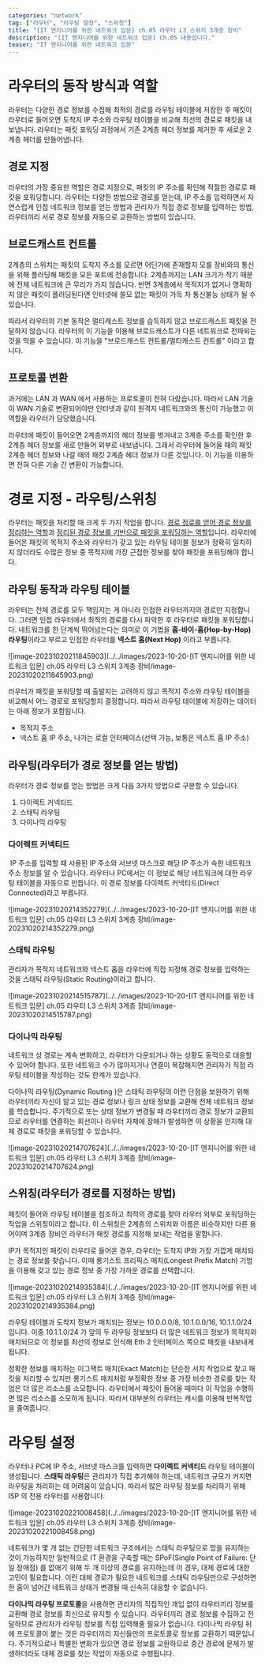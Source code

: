 ```yaml
---
categories: "network"
tag: ["라우터", "라우팅 설정", "스위칭"]
title: "[IT 엔지니어를 위한 네트워크 입문] ch.05 라우터 L3 스위치 3계층 장비"
description: "[IT 엔지니어를 위한 네트워크 입문] Ch.05 내용입니다."
teaser: "IT 엔지니어를 위한 네트워크 입문"
---
```


# 라우터의 동작 방식과 역할

라우터는 다양한 경로 정보를 수집해 최적의 경로를 라우팅 테이블에 저장한 후 패킷이 라우터로 들어오면 도착지 IP 주소와 라우팅 테이블을 비교해 최선의 경로로 패킷을 내보냅니다. 라우터는 패킷 포워딩 과정에서 기존 2계층 헤더 정보를 제거한 후 새로운 2계층 헤더를 만들어냅니다.

## 경로 지정

라우터의 가장 중요한 역할은 경로 지정으로, 패킷의 IP 주소를 확인해 적절한 경로로 패킷을 포워딩합니다. 라우터는 다양한 방법으로 경로를 얻는데, IP 주소를 입력하면서 자연스럽게 인접 네트워크 정보를 얻는 방법과 관리자가 직접 경로 정보를 입력하는 방법, 라우터끼리 서로 경로 정보를 자동으로 교환하는 방법이 있습니다.

## 브로드캐스트 컨트롤

2계층의 스위치는 패킷의 도착지 주소를 모르면 어딘가에 존재할지 모를 장비와의 통신을 위해 플러딩해 패킷을 모든 포트에 전송합니다. 2계층까지는 LAN 크기가 작기 때문에 전체 네트워크에 큰 무리가 가지 않습니다. 반면 3계층에서 목적지가 없거나 명확하지 않은 패킷이 플러딩된다면 인터넷에 쓸모 없는 패킷이 가득 차 통신불능 상태가 될 수 있습니다. 

따라서 라우터의 기본 동작은 멀티캐스트 정보를 습득하지 않고 브로드캐스트 패킷을 전달하지 않습니다. 라우터의 이 기능을 이용해 브로드캐스트가 다른 네트워크로 전파되는 것을 막을 수 있습니다. 이 기능을 "브로드캐스트 컨트롤/멀티캐스트 컨트롤" 이라고 합니다.

## 프로토콜 변환

과거에는 LAN 과 WAN 에서 사용하는 프로토콜이 전혀 다랐습니다. 따라서 LAN 기술이 WAN 기술로 변환되어야만 인터넷과 같이 원격지 네트워크와의 통신이 가능했고 이 역할을 라우터가 담당했습니다.

라우터에 패킷이 들어오면 2계층까지의 헤더 정보를 벗겨내고 3계층 주소를 확인한 후 2계층 헤더 정보를 새로 만들어 외부로 내보냅니다. 그래서 라우터에 들어올 때의 패킷 2계층 헤더 정보와 나갈 때의 패킷 2계층 헤더 정보가 다른 것입니다. 이 기능을 이용하면 전혀 다른 기술 간 변환이 가능합니다.

# 경로 지정 - 라우팅/스위칭

라우터는 패킷을 처리할 때 크게 두 가지 작업을 합니다. <u>경로 정로를 얻어 경로 정보를 정리하는 역할</u>과 <u>정리된 경로 정보를 기반으로 패킷을 포워딩하는 역할</u>입니다. 라우터에 들어온 패킷의 목적지 주소와 라우터가 갖고 있는 라우팅 테이블 정보가 정확히 일치하지 않더라도 수많은 정보 중 목적지에 가장 근접한 정보를 찾아 패킷을 포워딩해야 합니다.

## 라우팅 동작과 라우팅 테이블

라우터는 전체 경로를 모두 책임지는 게 아니라 인접한 라우터까지의 경로만 지정합니다. 그러면 인접 라우터에서 최적의 경로를 다시 파악한 후 라우터로 패킷을 포워딩합니다. 네트워크를 한 단계씩 뛰어넘는다는 의미로 이 기법을 **홉-바이-홉(Hop-by-Hop) 라우팅**이라고 부르고 인접한 라우터를 **넥스트 홉(Next Hop)** 이라고 부릅니다.

![image-20231020211845903](../../images/2023-10-20-[IT 엔지니어를 위한 네트워크 입문] ch.05 라우터 L3 스위치 3계층 장비/image-20231020211845903.png)

라우터가 패킷을 포워딩할 때 출발지는 고려하지 않고 목적지 주소와 라우팅 테이블을 비교해서 어느 경로로 포워딩할지 결정합니다. 따라서 라우팅 테이블에 저장하는 데이터는 아래 정보가 포함됩니다.

- 목적지 주소
- 넥스트 홉 IP 주소, 나가는 로컬 인터페이스(선택 가능, 보통은 넥스트 홉 IP 주소)

## 라우팅(라우터가 경로 정보를 얻는 방법)

라우터가 경로 정보를 얻는 방법은 크게 다음 3가지 방법으로 구분할 수 있습니다.

1. 다이렉트 커넥티드
2. 스태틱 라우팅
3. 다이나믹 라우팅

### 다이렉트 커넥티드

​	IP 주소를 입력할 때 사용된 IP 주소와 서브넷 마스크로 해당 IP 주소가 속한 네트워크 주소 정보를 알 수 있습니다. 라우터나  PC에서는 이 정보로 해당 네트워크에 대한 라우팅 테이블을 자동으로 만듭니다. 이 경로 정보를 다이렉트 커넥티드(Direct Connected)라고 부릅니다. 

![image-20231020214352279](../../images/2023-10-20-[IT 엔지니어를 위한 네트워크 입문] ch.05 라우터 L3 스위치 3계층 장비/image-20231020214352279.png)

### 스태틱 라우팅

관리자가 목적지 네트워크와 넥스트 홉을 라우터에 직접 지정해 경로 정보를 입력하는 것을 스태틱 라우팅(Static Routing)이라고 합니다.

![image-20231020214515787](../../images/2023-10-20-[IT 엔지니어를 위한 네트워크 입문] ch.05 라우터 L3 스위치 3계층 장비/image-20231020214515787.png)

### 다이나믹 라우팅

네트워크 상 경로는 계속 변화하고, 라우터가 다운되거나 하는 상황도 동적으로 대응할 수 있어야 합니다. 또한 네트워크 수가 많아지거나 연결이 복잡해지면 관리자가 직접 라우팅 테이블을 작성하는 것도 한계가 있습니다.

다이나믹 라우팅(Dynamic Routing )은 스태틱 라우팅의 이런 단점을 보완하기 위해 라우터끼리 자신이 알고 있는 경로 정보나 링크 상태 정보를 교환해 전체 네트워크 정보를 학습합니다. 주기적으로 또는 상태 정보가 변경될 때 라우터끼리 경로 정보가 교환되므로 라우터를 연결하는 회선이나 라우터 자체에 장애가 발생하면 이 상황을 인지해 대체 경로로 패킷을 포워딩할 수 있습니다. 

![image-20231020214707624](../../images/2023-10-20-[IT 엔지니어를 위한 네트워크 입문] ch.05 라우터 L3 스위치 3계층 장비/image-20231020214707624.png)

## 스위칭(라우터가 경로를 지정하는 방법)

패킷이 들어와 라우팅 테이블을 참조하고 최적의 경로를 찾아 라우터 외부로 포워딩하는 작업을 스위칭이라고 합니다. 이 스위칭은 2계층의 스위치와 이름은 비슷하지만 다른 용어이며 3계층 장비인 라우터가 패킷 경로를 지정해 보내는 작업을 말합니다.

IP가 목적지인 패킷이 라우터로 들어온 경우, 라우터는 도착지 IP와 가장 가깝게 매치되는 경로 정보를 찾습니다. 이때 롱기스트 프리픽스 매치(Longest Prefix Match) 기법을 이용해 갖고 있는 경로 정보 중 가장 가까운 경로를 선택합니다.

![image-20231020214935384](../../images/2023-10-20-[IT 엔지니어를 위한 네트워크 입문] ch.05 라우터 L3 스위치 3계층 장비/image-20231020214935384.png)

라우팅 테이블과 도착지 정보가 매치되는 정보는 10.0.0.0/8, 10.1.0.0/16, 10.1.1.0/24입니다. 이중 10.1.1.0/24 가 앞의 두 라우팅 정보보다 더 많은 네트워크 정보가 목적지와 매치되므로 이 정보를 최선의 정보로 인식해 Eth 2 인터페이스 쪽으로 패킷을 내보내게 됩니다.

정확한 정보를 매치하는 이그잭트 매치(Exact Match)는 단순한 서치 작업으로 찾고 패킷을 처리할 수 있지만 롱기스트 매치처럼 부정확한 정보 중 가장 비슷한 경로를 찾는 작업은 더 많은 리소스를 소모합니다. 라우터에서 패킷이 들어올 때마다 이 작업을 수행하면 많은 리소스를 소모하게 됩니다. 따라서 대부분의 라우터는 캐시를 이용해 반복작업을 줄여줍니다.

# 라우팅 설정 

라우터나 PC에 IP 주소, 서브넷 마스크를 입력하면 **다이렉트 커넥티드** 라우팅 테이블이 생성됩니다. **스태틱 라우팅**은 관리자가 직접 추가해야 하는데, 네트워크 규모가 커지면 라우팅을 처리하는 데 어려움이 있습니다. 따라서 많은 라우팅 정보를 처리하기 위해 ISP 의 전용 라우터를 사용합니다.

![image-20231020221008458](../../images/2023-10-20-[IT 엔지니어를 위한 네트워크 입문] ch.05 라우터 L3 스위치 3계층 장비/image-20231020221008458.png)

네트워크가 몇 개 없는 간단한 네트워크 구조에서는 스태틱 라우팅으로 망을 유지하는 것이 가능하지만 일반적으로 IT 환경을 구축할 때는 SPoF(Single Point of Failure: 단일 장애점) 를 없애기 위해 두 개 이상의 경로를 유지하는데 이 경우, 대체 경로에 대한 고민이 필요합니다. 이런 대체 경로가 필요한 네트워크를 스태틱 라우팅만으로 구성하면 한 홉이 넘어간 네트워크 상태가 변경될 때 신속히 대응할 수 없습니다.

**다이나믹 라우팅 프로토콜**을 사용하면 관리자의 직접적인 개입 없이 라우터끼리 정보를 교환해 경로 정보를 최신으로 유지할 수 있습니다. 라우터끼리 경로 정보를 수집하고 전달하므로 관리자가 라우팅 정보를 직접 입력해줄 필요가 없습니다. 다이나믹 라우팅 뒤에 프로토콜이 붙는 것은 라우터끼리 자신들만의 프로토콜로 정보를 교환하기 때문입니다. 주기적으로나 특별한 변화가 있으면 경로 정보를 교환하므로 중간 경로에 문제가 발생하더라도 대체 경로를 찾는 작업이 자동으로 수행됩니다.